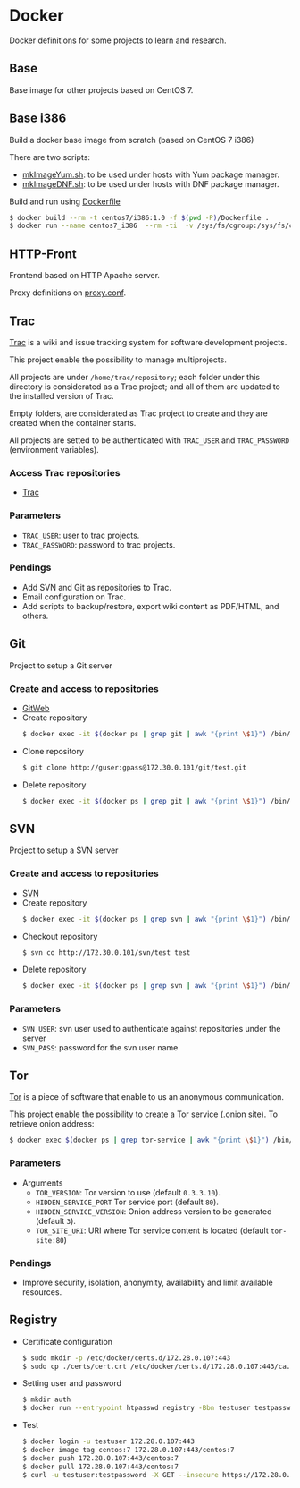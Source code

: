 # Docker
Docker definitions for some projects to learn and research.

## Base

Base image for other projects based on CentOS 7.

## Base i386

Build a docker base image from scratch (based on CentOS 7 i386)

There are two scripts:
 - [mkImageYum.sh](https://github.com/maximatt/docker/blob/master/base_i386/mkImageYum.sh): to be used under hosts with Yum package manager.
 - [mkImageDNF.sh](https://github.com/maximatt/docker/blob/master/base_i386/mkImageDNF.sh): to be used under hosts with DNF package manager.
 
Build and run using [Dockerfile](https://github.com/maximatt/docker/blob/master/base_i386/Dockerfile) 
```bash
$ docker build --rm -t centos7/i386:1.0 -f $(pwd -P)/Dockerfile .
$ docker run --name centos7_i386  --rm -ti  -v /sys/fs/cgroup:/sys/fs/cgroup:ro -v /tmp -v /run centos7/i386:1.0
```
 
## HTTP-Front

Frontend based on HTTP Apache server.

Proxy definitions on [proxy.conf](https://github.com/maximatt/docker/blob/master/httpd/config/proxy.conf).

## Trac

[Trac](https://trac.edgewall.org/) is a wiki and issue tracking system for software development projects.

This project enable the possibility to manage multiprojects.

All projects are under `/home/trac/repository`; each folder under this directory is considerated as a Trac project; and all of them are updated to the installed version of Trac.

Empty folders, are considerated as Trac project to create and they are created when the container starts.

All projects are setted to be authenticated with `TRAC_USER` and `TRAC_PASSWORD` (environment variables).

### Access Trac repositories
 - [Trac](http://172.30.0.101/trac/)

### Parameters
  - `TRAC_USER`: user to trac projects.
  - `TRAC_PASSWORD`: password to trac projects.

### Pendings
 - Add SVN and Git as repositories to Trac.
 - Email configuration on Trac.
 - Add scripts to backup/restore, export wiki content as PDF/HTML, and others.

## Git

Project to setup a Git server

### Create and access to repositories
 - [GitWeb](http://172.30.0.101/gitweb/)
 - Create repository
   ```bash
   $ docker exec -it $(docker ps | grep git | awk "{print \$1}") /bin/bash -c "git.sh create test"
   ```  
 - Clone repository
   ```bash
   $ git clone http://guser:gpass@172.30.0.101/git/test.git
   ```
 - Delete repository
   ```bash
   $ docker exec -it $(docker ps | grep git | awk "{print \$1}") /bin/bash -c "git.sh delete test"
   ```

## SVN

Project to setup a SVN server

### Create and access to repositories
 - [SVN](http://172.30.0.101/svn/)
 - Create repository
   ```bash
   $ docker exec -it $(docker ps | grep svn | awk "{print \$1}") /bin/bash -c "svn.sh create test"
   ```  
 - Checkout repository
   ```bash
   $ svn co http://172.30.0.101/svn/test test
   ```
 - Delete repository
   ```bash
   $ docker exec -it $(docker ps | grep svn | awk "{print \$1}") /bin/bash -c "svn.sh delete test"
   ```

### Parameters
  - `SVN_USER`: svn user used to authenticate against repositories under the server
  - `SVN_PASS`: password for the svn user name
  
## Tor

[Tor](www.torproject.org) is a piece of software that enable to us an anonymous communication.

This project enable the possibility to create a Tor service (.onion site).
To retrieve onion address: 
```bash
$ docker exec $(docker ps | grep tor-service | awk "{print \$1}") /bin/bash -c 'cat ./hidden_service/hostname'
```

### Parameters
- Arguments
  - `TOR_VERSION`: Tor version to use (default `0.3.3.10`).
  - `HIDDEN_SERVICE_PORT` Tor service port (default `80`).
  - `HIDDEN_SERVICE_VERSION`: Onion address version to be generated (default `3`).
  - `TOR_SITE_URI`: URI where Tor service content is located (default `tor-site:80`)

### Pendings

 - Improve security, isolation, anonymity, availability and limit available resources.

## Registry

  - Certificate configuration
    ```bash
    $ sudo mkdir -p /etc/docker/certs.d/172.28.0.107:443
    $ sudo cp ./certs/cert.crt /etc/docker/certs.d/172.28.0.107:443/ca.crt
    ```
  - Setting user and password
    ```bash
    $ mkdir auth
    $ docker run --entrypoint htpasswd registry -Bbn testuser testpassword > auth/htpasswd
    ```
  - Test
    ```bash
    $ docker login -u testuser 172.28.0.107:443
    $ docker image tag centos:7 172.28.0.107:443/centos:7
    $ docker push 172.28.0.107:443/centos:7
    $ docker pull 172.28.0.107:443/centos:7
    $ curl -u testuser:testpassword -X GET --insecure https://172.28.0.107/v2/centos/tags/list | jq .
    ```


